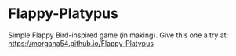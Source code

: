 # Flappy-Platypus
Simple Flappy Bird-inspired game (in making). Give this one a try at: https://morgana54.github.io/Flappy-Platypus
